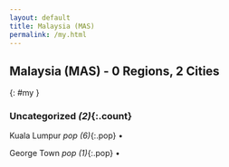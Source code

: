 ```yaml
---
layout: default
title: Malaysia (MAS)
permalink: /my.html
---
```



## Malaysia (MAS) - 0 Regions, 2 Cities
{: #my }





### Uncategorized _(2)_{:.count}


Kuala Lumpur  _pop (6)_{:.pop} •

George Town  _pop (1)_{:.pop} •


 
